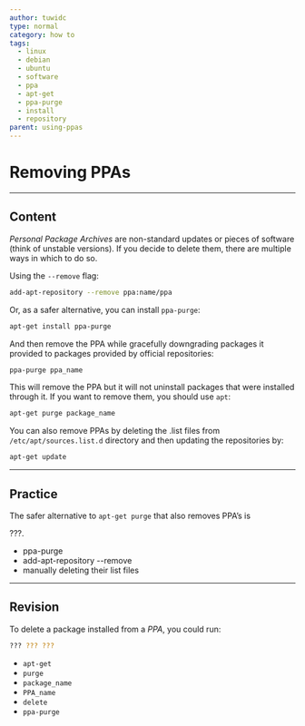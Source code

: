 ```yaml
---
author: tuwidc
type: normal
category: how to
tags:
  - linux
  - debian
  - ubuntu
  - software
  - ppa
  - apt-get
  - ppa-purge
  - install
  - repository
parent: using-ppas
---
```


# Removing PPAs


---

## Content

*Personal Package Archives* are non-standard updates or pieces of software (think of unstable versions). If you decide to delete them, there are multiple ways in which to do so.

Using the `--remove` flag:

```bash
add-apt-repository --remove ppa:name/ppa
```

Or, as a safer alternative, you can install `ppa-purge`:

```bash
apt-get install ppa-purge
```

And then remove the PPA while gracefully downgrading packages it provided to packages provided by official repositories:

```bash
ppa-purge ppa_name
```

This will remove the PPA but it will not uninstall packages that were installed through it. If you want to remove them, you should use 
`apt`:

```bash
apt-get purge package_name
```

You can also remove PPAs by deleting the .list files from `/etc/apt/sources.list.d` directory and then updating the repositories 
by: 

```bash
apt-get update
```


---

## Practice

The safer alternative to `apt-get purge` that also removes PPA’s is 

???.

- ppa-purge
- add-apt-repository --remove
- manually deleting their list files


---

## Revision

To delete a package installed from a *PPA*, you could run:

```bash
??? ??? ???
```

- `apt-get`
- `purge`
- `package_name`
- `PPA_name`
- `delete`
- `ppa-purge`
